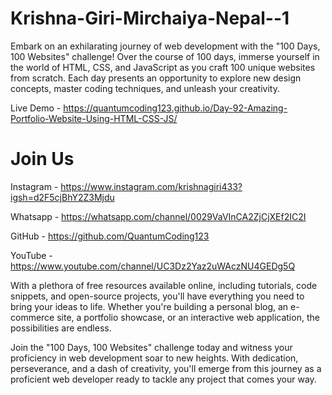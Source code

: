 # Krishna-Giri-Mirchaiya-Nepal--1


Embark on an exhilarating journey of web development with the "100 Days, 100 Websites" challenge! Over the course of 100 days, immerse yourself in the world of HTML, CSS, and JavaScript as you craft 100 unique websites from scratch. Each day presents an opportunity to explore new design concepts, master coding techniques, and unleash your creativity.

Live Demo - https://quantumcoding123.github.io/Day-92-Amazing-Portfolio-Website-Using-HTML-CSS-JS/

# Join Us

Instagram - https://www.instagram.com/krishnagiri433?igsh=d2F5cjBhY2Z3Mjdu

Whatsapp - https://whatsapp.com/channel/0029VaVInCA2ZjCjXEf2IC2I

GitHub - https://github.com/QuantumCoding123

YouTube - https://www.youtube.com/channel/UC3Dz2Yaz2uWAczNU4GEDg5Q

With a plethora of free resources available online, including tutorials, code snippets, and open-source projects, you'll have everything you need to bring your ideas to life. Whether you're building a personal blog, an e-commerce site, a portfolio showcase, or an interactive web application, the possibilities are endless.

Join the "100 Days, 100 Websites" challenge today and witness your proficiency in web development soar to new heights. With dedication, perseverance, and a dash of creativity, you'll emerge from this journey as a proficient web developer ready to tackle any project that comes your way.

